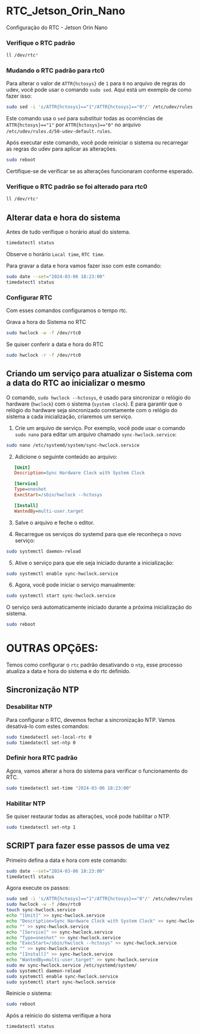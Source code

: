 # RTC_Jetson_Orin_Nano
Configuração do RTC - Jetson Orin Nano
### Verifique o RTC padrão
```bash
ll /dev/rtc*
```

### Mudando o RTC padrão para rtc0
Para alterar o valor de `ATTR{hctosys}` de `1` para `0` no arquivo de regras do udev, você pode usar o comando `sudo sed`. Aqui está um exemplo de como fazer isso:

```bash
sudo sed -i 's/ATTR{hctosys}=="1"/ATTR{hctosys}=="0"/' /etc/udev/rules.d/50-udev-default.rules
```

Este comando usa o `sed` para substituir todas as ocorrências de `ATTR{hctosys}=="1"` por `ATTR{hctosys}=="0"` no arquivo `/etc/udev/rules.d/50-udev-default.rules`.

Após executar este comando, você pode reiniciar o sistema ou recarregar as regras do udev para aplicar as alterações.

```bash
sudo reboot
```
Certifique-se de verificar se as alterações funcionaram conforme esperado.
### Verifique o RTC padrão se foi alterado para rtc0
```bash
ll /dev/rtc*
```

## Alterar data e hora do sistema
Antes de tudo verifique o horário atual do sistema.
```bash
timedatectl status
```
Observe o horário `Local time`, `RTC time`.

Para gravar a data e hora vamos fazer isso com este comando:

```bash
sudo date --set="2024-03-06 18:23:00"
timedatectl status
```
### Configurar RTC
Com esses comandos configuramos o tempo rtc.

Grava a hora do Sistema no RTC
```bash
sudo hwclock -w -f /dev/rtc0
```

Se quiser conferir a data e hora do RTC
```bash
sudo hwclock -r -f /dev/rtc0
```

## Criando um serviço para atualizar o Sistema com a data do RTC ao inicializar o mesmo
O comando, `sudo hwclock --hctosys`, é usado para sincronizar o relógio do hardware (`hwclock`) com o sistema (`system clock`). E para garantir que o relógio do hardware seja sincronizado corretamente com o relógio do sistema a cada inicialização, criaremos um serviço.

1. Crie um arquivo de serviço. Por exemplo, você pode usar o comando `sudo nano` para editar um arquivo chamado `sync-hwclock.service`:

```bash
sudo nano /etc/systemd/system/sync-hwclock.service
```

2. Adicione o seguinte conteúdo ao arquivo:

```ini
   [Unit]
   Description=Sync Hardware Clock with System Clock

   [Service]
   Type=oneshot
   ExecStart=/sbin/hwclock --hctosys

   [Install]
   WantedBy=multi-user.target
```

3. Salve o arquivo e feche o editor.

4. Recarregue os serviços do systemd para que ele reconheça o novo serviço:

```bash
sudo systemctl daemon-reload
```

5. Ative o serviço para que ele seja iniciado durante a inicialização:

```bash
sudo systemctl enable sync-hwclock.service
```

6. Agora, você pode iniciar o serviço manualmente:

```bash
sudo systemctl start sync-hwclock.service
```

O serviço será automaticamente iniciado durante a próxima inicialização do sistema.
```bash
sudo reboot
```

# OUTRAS OPÇõES:
Temos como configurar o `rtc` padrão desativando o `ntp`, esse processo atualiza a data e hora do sistema e do rtc definido.
## Sincronização NTP

### Desabilitar NTP

Para configurar o RTC, devemos fechar a sincronização NTP. Vamos desativá-lo com estes comandos:

```bash
sudo timedatectl set-local-rtc 0
sudo timedatectl set-ntp 0
```

### Definir hora RTC padrão

Agora, vamos alterar a hora do sistema para verificar o funcionamento do RTC. 
```bash
sudo timedatectl set-time "2024-03-06 18:23:00"
```
### Habilitar NTP

Se quiser restaurar todas as alterações, você pode habilitar o NTP. 

```bash
sudo timedatectl set-ntp 1
```

## SCRIPT para fazer esse passos de uma vez

Primeiro defina a data e hora com este comando:

```bash
sudo date --set="2024-03-06 18:23:00"
timedatectl status
```

Agora execute os passos:

```bash
sudo sed -i 's/ATTR{hctosys}=="1"/ATTR{hctosys}=="0"/' /etc/udev/rules.d/50-udev-default.rules
sudo hwclock -w -f /dev/rtc0
touch sync-hwclock.service
echo "[Unit]" >> sync-hwclock.service
echo "Description=Sync Hardware Clock with System Clock" >> sync-hwclock.service
echo "" >> sync-hwclock.service
echo "[Service]" >> sync-hwclock.service
echo "Type=oneshot" >> sync-hwclock.service
echo "ExecStart=/sbin/hwclock --hctosys" >> sync-hwclock.service
echo "" >> sync-hwclock.service
echo "[Install]" >> sync-hwclock.service
echo "WantedBy=multi-user.target" >> sync-hwclock.service
sudo mv sync-hwclock.service /etc/systemd/system/
sudo systemctl daemon-reload
sudo systemctl enable sync-hwclock.service
sudo systemctl start sync-hwclock.service
```

Reinicie o sistema:
```bash
sudo reboot
```

Após a reinicio do sistema verifique a hora
```bash
timedatectl status
```
